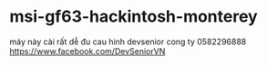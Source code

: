 # msi-gf63-hackintosh-monterey
máy này cài rất dễ
đu cau hinh
devsenior cong ty
0582296888
https://www.facebook.com/DevSeniorVN

